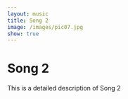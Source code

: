 ```yaml
---
layout: music
title: Song 2
image: /images/pic07.jpg
show: true
---
```


# Song 2

This is a detailed description of Song 2